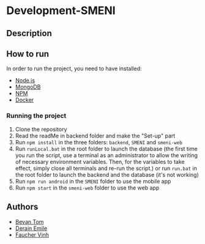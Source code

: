 # Development-SMENI

## Description


## How to run
In order to run the project, you need to have installed:
- [Node.js](https://nodejs.org/en/)
- [MongoDB](https://www.mongodb.com/)
- [NPM](https://www.npmjs.com/)
- [Docker](https://www.docker.com/)

### Running the project
1. Clone the repository
2. Read the readMe in backend folder and make the "Set-up" part
3. Run `npm install` in the three folders: `backend`, `SMENI` and `smeni-web`
4. Run `runLocal.bat` in the root folder to launch the database 
(the first time you run the script, use a terminal as an administrator to allow the writing of necessary environment variables. Then, for the variables to take effect, simply close all terminals and re-run the script.)
or run `run.bat` in the root folder to launch the backend and the database (it's not working)
5. Run `npm run android` in the `SMENI` folder to use the mobile app
6. Run `npm start` in the `smeni-web` folder to use the web app


## Authors
- [Bevan Tom](https://github.com/TomBevanIUT)
- [Derain Emile](https://github.com/EmileDerain)
- [Faucher Vinh](https://github.com/Supervinh)
